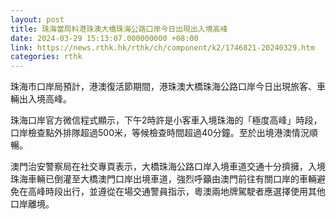 ```yaml
---
layout: post
title: 珠海當局料港珠澳大橋珠海公路口岸今日出現出入境高峰
date: 2024-03-29 15:13:07.000000000 +08:00
link: https://news.rthk.hk/rthk/ch/component/k2/1746821-20240329.htm
categories: rthk
---
```


珠海市口岸局預計，港澳復活節期間，港珠澳大橋珠海公路口岸今日出現旅客、車輛出入境高峰。

珠海口岸官方微信程式顯示，下午2時許是小客車入境珠海的「極度高峰」時段，口岸檢查點外排隊超過500米，等候檢查時間超過40分鐘。至於出境港澳情況順暢。

澳門治安警察局在社交專頁表示，大橋珠海公路口岸入境車道交通十分擠擁，入境珠海車輛已倒灌至大橋澳門口岸出境車道，強烈呼籲由澳門前往有關口岸的車輛避免在高峰時段出行，並遵從在場交通警員指示，粵澳兩地牌駕駛者應選擇使用其他口岸離境。
